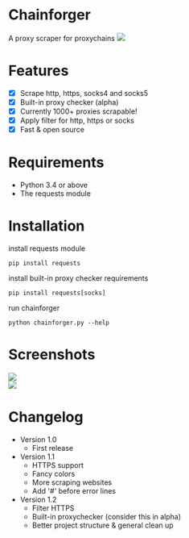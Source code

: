 # Chainforger
A proxy scraper for proxychains
<img src='https://i.imgur.com/jkedgCy.png'/>

# Features
- [x] Scrape http, https, socks4 and socks5
- [x] Built-in proxy checker (alpha)
- [x] Currently 1000+ proxies scrapable!
- [x] Apply filter for http, https or socks
- [x] Fast & open source

# Requirements
- Python 3.4 or above
- The requests module
# Installation
install requests module
```
pip install requests
```
install built-in proxy checker requirements
```
pip install requests[socks]
```
run chainforger
```
python chainforger.py --help
```

# Screenshots
<img src='https://i.imgur.com/Obv8Eci.png' /><br />
<img src='https://i.imgur.com/3KYeG4n.png' /><br />

# Changelog
- Version 1.0
    - First release
- Version 1.1
    - HTTPS support
    - Fancy colors
    - More scraping websites
    - Add '#' before error lines
- Version 1.2
    - Filter HTTPS
    - Built-in proxychecker (consider this in alpha)
    - Better project structure & general clean up
